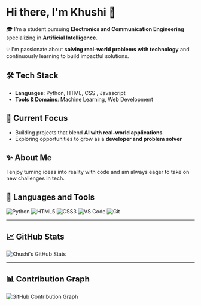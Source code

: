 # Hi there, I'm Khushi 👋

🎓 I'm a student pursuing **Electronics and Communication Engineering** specializing in **Artificial Intelligence**.

💡 I'm passionate about **solving real-world problems with technology** and continuously learning to build impactful solutions.

## 🛠️ Tech Stack
- **Languages**: Python, HTML, CSS , Javascript
- **Tools & Domains**: Machine Learning, Web Development

## 📌 Current Focus
- Building projects that blend **AI with real-world applications**
- Exploring opportunities to grow as a **developer and problem solver**

## ✨ About Me
I enjoy turning ideas into reality with code and am always eager to take on new challenges in tech.

## 🧰 Languages and Tools
![Python](https://img.shields.io/badge/-Python-3776AB?style=flat&logo=python&logoColor=white)
![HTML5](https://img.shields.io/badge/-HTML5-E34F26?style=flat&logo=html5&logoColor=white)
![CSS3](https://img.shields.io/badge/-CSS3-1572B6?style=flat&logo=css3&logoColor=white)
![VS Code](https://img.shields.io/badge/-VSCode-007ACC?style=flat&logo=visual-studio-code&logoColor=white)
![Git](https://img.shields.io/badge/-Git-F05032?style=flat&logo=git&logoColor=white)

---

## 📈 GitHub Stats
![Khushi's GitHub Stats](https://github-readme-stats.vercel.app/api?username=Kkkhush&show_icons=true&theme=default)

---

## 📊 Contribution Graph
![GitHub Contribution Graph](https://github-readme-activity-graph.vercel.app/graph?username=Kkkhush&theme=default)
